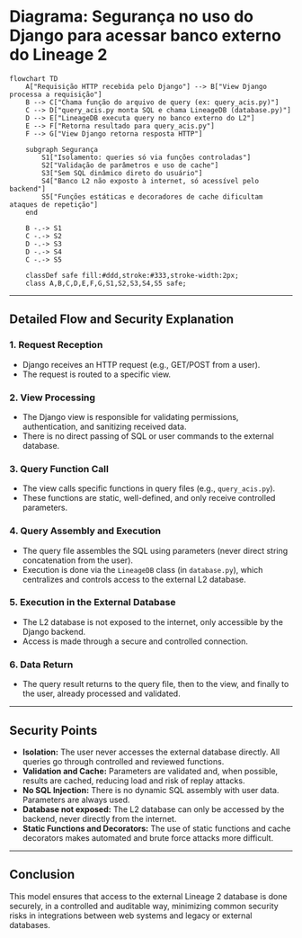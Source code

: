 # Diagrama: Segurança no uso do Django para acessar banco externo do Lineage 2

```mermaid
flowchart TD
    A["Requisição HTTP recebida pelo Django"] --> B["View Django processa a requisição"]
    B --> C["Chama função do arquivo de query (ex: query_acis.py)"]
    C --> D["query_acis.py monta SQL e chama LineageDB (database.py)"]
    D --> E["LineageDB executa query no banco externo do L2"]
    E --> F["Retorna resultado para query_acis.py"]
    F --> G["View Django retorna resposta HTTP"]

    subgraph Segurança
        S1["Isolamento: queries só via funções controladas"]
        S2["Validação de parâmetros e uso de cache"]
        S3["Sem SQL dinâmico direto do usuário"]
        S4["Banco L2 não exposto à internet, só acessível pelo backend"]
        S5["Funções estáticas e decoradores de cache dificultam ataques de repetição"]
    end

    B -.-> S1
    C -.-> S2
    D -.-> S3
    D -.-> S4
    C -.-> S5

    classDef safe fill:#ddd,stroke:#333,stroke-width:2px;
    class A,B,C,D,E,F,G,S1,S2,S3,S4,S5 safe;
```

---

## Detailed Flow and Security Explanation

### 1. Request Reception
- Django receives an HTTP request (e.g., GET/POST from a user).
- The request is routed to a specific view.

### 2. View Processing
- The Django view is responsible for validating permissions, authentication, and sanitizing received data.
- There is no direct passing of SQL or user commands to the external database.

### 3. Query Function Call
- The view calls specific functions in query files (e.g., `query_acis.py`).
- These functions are static, well-defined, and only receive controlled parameters.

### 4. Query Assembly and Execution
- The query file assembles the SQL using parameters (never direct string concatenation from the user).
- Execution is done via the `LineageDB` class (in `database.py`), which centralizes and controls access to the external L2 database.

### 5. Execution in the External Database
- The L2 database is not exposed to the internet, only accessible by the Django backend.
- Access is made through a secure and controlled connection.

### 6. Data Return
- The query result returns to the query file, then to the view, and finally to the user, already processed and validated.

---

## Security Points

- **Isolation:** The user never accesses the external database directly. All queries go through controlled and reviewed functions.
- **Validation and Cache:** Parameters are validated and, when possible, results are cached, reducing load and risk of replay attacks.
- **No SQL Injection:** There is no dynamic SQL assembly with user data. Parameters are always used.
- **Database not exposed:** The L2 database can only be accessed by the backend, never directly from the internet.
- **Static Functions and Decorators:** The use of static functions and cache decorators makes automated and brute force attacks more difficult.

---

## Conclusion

This model ensures that access to the external Lineage 2 database is done securely, in a controlled and auditable way, minimizing common security risks in integrations between web systems and legacy or external databases.